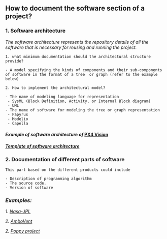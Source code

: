 ## **How to document the software section of a project?**

 ### **1. Software architecture**

*The software architecture represents the repository details of all the software that is necessary for reusing and running the project.*

 ```
1. what minimum documentation should the architectural structure provide?

- A model specifying the kinds of components and their sub-components of software in the format of a tree  or graph (refer to the example below)

2. How to implement the architectural model?
 
- The name of modeling language for representation 
  - SysML (Block Definition, Activity, or Internal Block diagram)
  - UML
- The name of software for modeling the tree or graph representation
  - Papyrus
  - Modelio
  - Capella 
  ```
 
#### *Example of software architecture of* [PX4 Vision](https://docs.px4.io/master/en/concept/architecture.html#px4-architectural-overview) 


#### *[Template of software architecture](https://app.diagrams.net/?libs=general;uml#G1MlfmgE-MK0jfELJd3EfE1epv03GCdpde)*

 ### **2. Documentation of different parts of software**

 ```
This part based on the different products could include

- Description of programming algorithm   
- The source code. 
- Version of software
 ```

### *Examples:* 

*1. [Nasa-JPL](https://github.com/nasa-jpl/open-source-rover/tree/master/software)*

*2. [AmboVent](https://github.com/AmboVent-1690-108/AmboVent/tree/master/3-Software)*

*2. [Poppy project](https://docs.poppy-project.org/en/installation/)*
